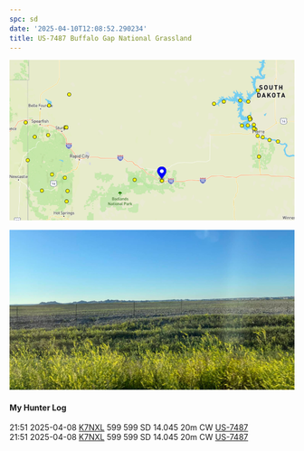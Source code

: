 ```yaml
---
spc: sd
date: '2025-04-10T12:08:52.290234'
title: US-7487 Buffalo Gap National Grassland
---
```


![pasted_image.png](/static/pasted_image_0145.png)

![pasted_image001.png](/static/pasted_image001_0124.png)



#### My Hunter Log
21:51    2025-04-08    [K7NXL](https://qrz.com/db/K7NXL)    599    599    SD    14.045    20m    CW    [US-7487](https://pota.app/#/park/US-7487)
<BR>21:51	2025-04-08	[K7NXL](https://qrz.com/db/K7NXL)	599	599	SD	14.045	20m	CW	[US-7487](https://pota.app/#/park/US-7487)